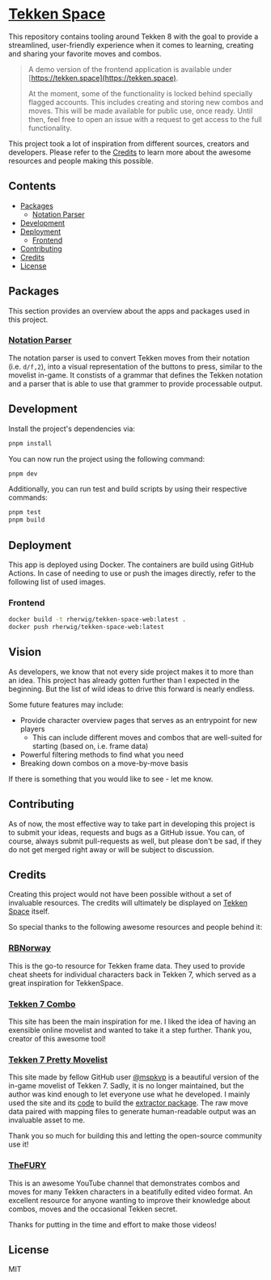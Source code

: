 # [Tekken Space](https://tekken.space)

This repository contains tooling around Tekken 8 with the goal to provide a streamlined, user-friendly experience
when it comes to learning, creating and sharing your favorite moves and combos.

>
> A demo version of the frontend application is available under [https://tekken.space](https://tekken.space).
>
> At the moment, some of the functionality is locked behind specially flagged accounts. This includes creating and storing new combos and moves.
> This will be made available for public use, once ready.
> Until then, feel free to open an issue with a request to get access to the full functionality.

This project took a lot of inspiration from different sources, creators and developers. Please refer to the [Credits](#credits) to learn more
about the awesome resources and people making this possible.

## Contents
* [Packages](#packages)
    * [Notation Parser](#notation-parser)
* [Development](#development)
* [Deployment](#deployment)
    * [Frontend](#frontend)
* [Contributing](#contributing)
* [Credits](#credits)
* [License](#license)

## Packages
This section provides an overview about the apps and packages used in this project.

### [Notation Parser](packages/parser)
The notation parser is used to convert Tekken moves from their notation (i.e. `d/f,2`), into a visual representation of the buttons to press, similar
to the movelist in-game. It constists of a grammar that defines the Tekken notation and a parser that is able to use that grammer to provide processable output.

## Development
Install the project's dependencies via:

```bash
pnpm install
```

You can now run the project using the following command:
```bash
pnpm dev
```

Additionally, you can run test and build scripts by using their respective commands:
```bash
pnpm test
pnpm build
```

## Deployment
This app is deployed using Docker. The containers are build using GitHub Actions.
In case of needing to use or push the images directly, refer to the following list of used images.

### Frontend
```bash
docker build -t rherwig/tekken-space-web:latest .
docker push rherwig/tekken-space-web:latest
```

## Vision
As developers, we know that not every side project makes it to more than an idea. This project has already gotten further than I expected in the beginning.
But the list of wild ideas to drive this forward is nearly endless.

Some future features may include:
- Provide character overview pages that serves as an entrypoint for new players
    - This can include different moves and combos that are well-suited for starting (based on, i.e. frame data)
- Powerful filtering methods to find what you need
- Breaking down combos on a move-by-move basis

If there is something that you would like to see - let me know.

## Contributing
As of now, the most effective way to take part in developing this project is to submit your ideas, requests and bugs as a GitHub issue.
You can, of course, always submit pull-requests as well, but please don't be sad, if they do not get merged right away or will be subject to discussion.

## Credits
Creating this project would not have been possible without a set of invaluable resources.
The credits will ultimately be displayed on [Tekken Space](https://tekken.sapce) itself.

So special thanks to the following awesome resources and people behind it:

### [RBNorway](https://rbnorway.org/)
This is the go-to resource for Tekken frame data. They used to provide cheat sheets for individual characters back in Tekken 7, which served as a great inspiration for TekkenSpace.

### [Tekken 7 Combo](https://tekken7combo.kagewebsite.com/)
This site has been the main inspiration for me. I liked the idea of having an exensible online movelist and wanted to take it a step further.
Thank you, creator of this awesome tool!

### [Tekken 7 Pretty Movelist](https://mspkvp.github.io/tk7movespretty/)
This site made by fellow GitHub user [@mspkvp](https://github.com/mspkvp) is a beautiful version of the in-game movelist of Tekken 7.
Sadly, it is no longer maintained, but the author was kind enough to let everyone use what he developed.
I mainly used the site and its [code](https://github.com/mspkvp/tk7movespretty) to build the [extractor package](#extractor).
The raw move data paired with mapping files to generate human-readable output was an invaluable asset to me.

Thank you so much for building this and letting the open-source community use it!

### [TheFURY](https://www.youtube.com/@TK_TheFURY)
This is an awesome YouTube channel that demonstrates combos and moves for many Tekken characters in a beatifully edited video format.
An excellent resource for anyone wanting to improve their knowledge about combos, moves and the occasional Tekken secret.

Thanks for putting in the time and effort to make those videos!

## License
MIT
